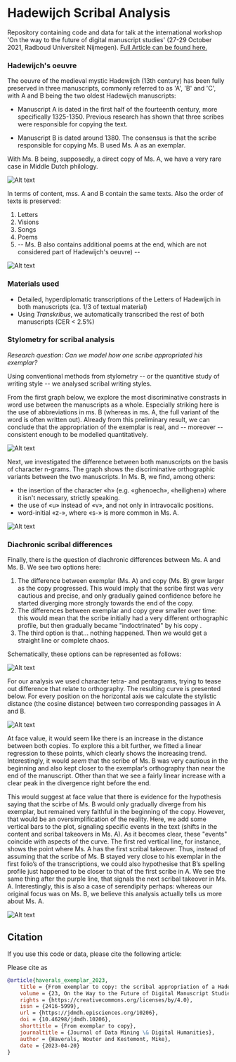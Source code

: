 # Hadewijch Scribal Analysis

Repository containing code and data for talk at the international workshop 'On the way to the future of digital manuscript studies' 
(27-29 October 2021, Radboud Universiteit Nijmegen). [Full Article can be found here.](https://jdmdh.episciences.org/10949/pdf)

### Hadewijch's oeuvre

The oeuvre of the medieval mystic Hadewijch (13th century) has been fully preserved in three manuscripts, commonly referred to as 'A', 'B' and 'C', with A and B being the two oldest Hadewijch manuscripts:

- Manuscript A is dated in the first half of the fourteenth century, more specifically 1325-1350. Previous research has shown that three scribes were responsible for copying the text. 

- Manuscript B is dated around 1380. The consensus is that the scribe responsible for copying Ms. B used Ms. A as an exemplar.

With Ms. B being, supposedly, a direct copy of Ms. A, we have a very rare case in Middle Dutch philology.

![Alt text](/slides/A_B.jpeg?raw=true "Hadewijch Manuscripts A and B")

In terms of content, mss. A and B contain the same texts. Also the order of texts is preserved:

1. Letters
2. Visions
3. Songs
4. Poems
5.  -- Ms. B also contains additional poems at the end, which are not considered part of Hadewijch's oeuvre) --

![Alt text](/slides/texts.jpeg?raw=true "Order of texts in mss. A and B")

### Materials used

- Detailed, hyperdiplomatic transcriptions of the Letters of Hadewijch in both manuscripts (ca. 1/3 of textual material)
- Using _Transkribus_, we automatically transcribed the rest of both manuscripts (CER < 2.5%)

### Stylometry for scribal analysis

*Research question: Can we model how one scribe appropriated his exemplar?*

Using conventional methods from stylometry -- or the quantitive study of writing style -- we analysed scribal writing styles.

From the first graph below, we explore the most discriminative constrasts in word use between the manuscripts as a whole. Especially striking here is the use of abbreviations in ms. B (whereas in ms. A, the full variant of the word is often written out). Already from this preliminary result, we can conclude that the appropriation of the exemplar is real, and -- moreover -- consistent enough to be modelled quantitatively.

![Alt text](/gfx/zeta.png?raw=true "Zeta for Scribal Analysis")

Next, we investigated the difference between both manuscripts on the basis of character n-grams. The graph shows the discriminative orthographic variants between the two manuscripts. In Ms. B, we find, among others: 

- the insertion of the character «h» (e.g. «ghenoech», «heilighen») where it isn't necessary, strictly speaking. 
- the use of «u» instead of «v», and not only in intravocalic positions. 
- word-initial «z-», where «s-» is more common in Ms. A.

![Alt text](/gfx/features_importance_mdi_FINAL.png?raw=true "Zeta for Scribal Analysis")

### Diachronic scribal differences

Finally, there is the question of diachronic differences between Ms. A and Ms. B. We see two options here:

1. The difference between exemplar (Ms. A) and copy (Ms. B) grew larger as the copy progressed. This would imply that the scribe first was very cautious and precise, and only gradually gained confidence before he started diverging more strongly towards the end of the copy.
2. The differences between exemplar and copy grew smaller over time: this would mean that the scribe initially had a very different orthographic profile, but then gradually became "indoctrinated" by his copy .
3. The third option is that... nothing happened. Then we would get a straight line or complete chaos.

Schematically, these options can be represented as follows:

![Alt text](/slides/diachronic_trends.jpeg?raw=true "Possible diachronic trends")

For our analysis we used character tetra- and pentagrams, trying to tease out difference that relate to orthography. The resulting curve is presented below. For every position on the horizontal axis we calculate the stylistic distance (the cosine distance) between two corresponding passages in A and B.
 
![Alt text](/gfx/distance_regression.png?raw=true "Scribal distance")

At face value, it would seem like there is an increase in the distance between both copies. To explore this a bit further, we fitted a linear regression to these points, which clearly shows the increasing trend. Interestingly, it would *seem* that the scribe of Ms. B was very cautious in the beginning and also kept closer to the exemplar’s orthography than near the end of the manuscript. Other than that we see a fairly linear increase with a clear peak in the divergence right before the end.

This would suggest at face value that there is evidence for the hypothesis saying that the scirbe of Ms. B would only gradually diverge from his exemplar, but remained very faithful in the beginning of the copy. However, that would be an oversimplification of the reality. Here, we add some vertical bars to the plot, signaling specific events in the text (shifts in the content and scribal takeovers in Ms. A). As it becomes clear, these "events" coincide with aspects of the curve. The first red vertical line, for instance, shows the point where Ms. A has the first scribal takeover. Thus, instead of assuming that the scribe of Ms. B stayed very close to his exemplar in the first folio’s of the transcriptions, we could also hypothesise that B’s spelling profile just happened to be closer to that of the first scribe in A. We see the same thing after the purple line, that signals the next scribal takeover in Ms. A. Interestingly, this is also a case of serendipity perhaps: whereas our original focus was on Ms. B, we believe this analysis actually tells us more about Ms. A.

![Alt text](/gfx/distance_bars_FINAL.png?raw=true "Scribal distance")

## Citation

If you use this code or data, please cite the following article:

Please cite as

```bibtex
@article{haverals_exemplar_2023,
	title = {From exemplar to copy: the scribal appropriation of a Hadewijch manuscript computationally explored},
	volume = {23, On the Way to the Future of Digital Manuscript Studies},
	rights = {https://creativecommons.org/licenses/by/4.0},
	issn = {2416-5999},
	url = {https://jdmdh.episciences.org/10206},
	doi = {10.46298/jdmdh.10206},
	shorttitle = {From exemplar to copy},
	journaltitle = {Journal of Data Mining \& Digital Humanities},
	author = {Haverals, Wouter and Kestemont, Mike},
	date = {2023-04-20}
}
```
